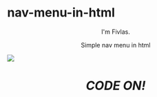 # nav-menu-in-html
<p align='center'>
I'm Fivlas.
</p>
<p align='center'>
Simple nav menu in html
</p>
<img src="https://cdn.discordapp.com/attachments/875874671407534080/984184105912651886/unknown.png">
<h1 align='center'><i>CODE ON!</i></h1>
